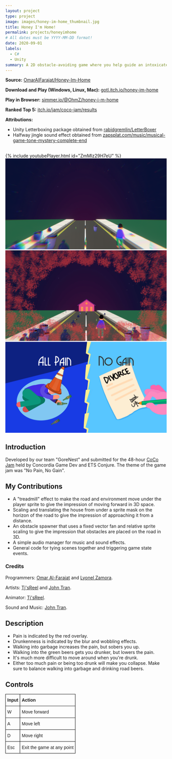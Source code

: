 ```yaml
---
layout: project
type: project
image: images/honey-im-home_thumbnail.jpg
title: Honey I'm Home!
permalink: projects/honeyimhome
# All dates must be YYYY-MM-DD format!
date: 2020-09-01
labels:
  - C#
  - Unity
summary: A 2D obstacle-avoiding game where you help guide an intoxicated character home. Submitted to CoCo Jam 2020. The theme was "no pain, no gain".  
---
```

**Source:** <a href="https://github.com/OmarAlFarajat/Honey-Im-Home"><i class="large github icon"></i>OmarAlFarajat/Honey-Im-Home</a>  

**Download and Play (Windows, Linux, Mac):** <a href="https://gotl.itch.io/honey-im-home">gotl.itch.io/honey-im-home</a>  

**Play in Browser:** <a href="https://simmer.io/@OhmZ/honey-i-m-home">simmer.io/@OhmZ/honey-i-m-home</a>

**Ranked Top 5:** <a href="https://itch.io/jam/coco-jam/results ">itch.io/jam/coco-jam/results</a>

**Attributions:**
- Unity Letterboxing package obtained from <a href="https://github.com/rabidgremlin/LetterBoxer">rabidgremlin/LetterBoxer</a>
- Halfway jingle sound effect obtained from <a href="https://www.zapsplat.com/music/musical-game-tone-mystery-complete-end/">zapsplat.com/music/musical-game-tone-mystery-complete-end</a>

<br>
{% include youtubePlayer.html id="ZmMlz29H7eU" %}  
<br>

<div class="ui medium rounded images">
  <img class="ui image" src="../images/honey-home/drunk.png">
  <img class="ui image" src="../images/honey-home/inpain.png">
  <img class="ui image" src="../images/honey-home/failed.png">
</div>

## Introduction
Developed by our team "GoreNest" and submitted for the 48-hour <a href="https://itch.io/jam/coco-jam/entries">CoCo Jam</a> held by Concordia Game Dev and ETS Conjure. The theme of the game jam was "No Pain, No Gain". 

## My Contributions
* A "treadmill" effect to make the road and environment move under the player sprite to give the impression of moving forward in 3D space. 
* Scaling and translating the house from under a sprite mask on the horizon of the road to give the impression of approaching it from a distance. 
* An obstacle spawner that uses a fixed vector fan and relative sprite scaling to give the impression that obstacles are placed on the road in 3D. 
* A simple audio manager for music and sound effects.
* General code for tying scenes together and triggering game state events. 

### Credits
Programmers: <a href="https://github.com/OmarAlFarajat">Omar Al-Farajat</a> and <a href="https://github.com/OmarAlFarajat">Lyonel Zamora</a>.

Artists: <a href="https://github.com/Tjsreel">Tj'sReel</a> and <a href="https://github.com/GOTLTL">John Tran</a>.

Animator: <a href="https://github.com/Tjsreel">Tj'sReel</a>.

Sound and Music: <a href="https://github.com/GOTLTL">John Tran</a>.

## Description
* Pain is indicated by the red overlay.
* Drunkenness is indicated by the blur and wobbling effects.
* Walking into garbage increases the pain, but sobers you up.
* Walking into the green beers gets you drunker, but lowers the pain.
* It's much more difficult to move around when you're drunk.
* Either too much pain or being too drunk will make you collapse. Make sure to balance walking into garbage and drinking road beers. 

## Controls
<style type="text/css">
.tg  {border-collapse:collapse;border-spacing:0;}
.tg td{border-color:black;border-style:solid;border-width:1px;font-family:Arial, sans-serif;font-size:14px;
  overflow:hidden;padding:10px 5px;word-break:normal;}
.tg th{border-color:black;border-style:solid;border-width:1px;font-family:Arial, sans-serif;font-size:14px;
  font-weight:normal;overflow:hidden;padding:10px 5px;word-break:normal;}
.tg .tg-0lax{text-align:left;vertical-align:top}
</style>
<table class="tg">
<thead>
  <tr>
    <th class="tg-0lax"><span style="font-weight:bold">Input</span></th>
    <th class="tg-0lax"><span style="font-weight:bold">Action</span></th>
  </tr>
</thead>
<tbody>
  <tr>
    <td class="tg-0lax">W</td>
    <td class="tg-0lax">Move forward</td>
  </tr>
  <tr>
    <td class="tg-0lax">A</td>
    <td class="tg-0lax">Move left</td>
  </tr>
  <tr>
    <td class="tg-0lax">D</td>
    <td class="tg-0lax">Move right</td>
  </tr>
  <tr>
    <td class="tg-0lax">Esc</td>
    <td class="tg-0lax">Exit the game at any point</td>
  </tr>
</tbody>
</table>